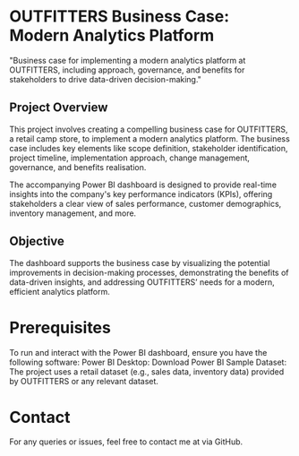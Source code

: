 # OUTFITTERS Business Case: Modern Analytics Platform
"Business case for implementing a modern analytics platform at OUTFITTERS, including approach, governance, and benefits for stakeholders to drive data-driven decision-making."

## Project Overview
This project involves creating a compelling business case for OUTFITTERS, a retail camp store, to implement a modern analytics platform. The business case includes key elements like scope definition, stakeholder identification, project timeline, implementation approach, change management, governance, and benefits realisation.

The accompanying Power BI dashboard is designed to provide real-time insights into the company's key performance indicators (KPIs), offering stakeholders a clear view of sales performance, customer demographics, inventory management, and more.

## Objective
The dashboard supports the business case by visualizing the potential improvements in decision-making processes, demonstrating the benefits of data-driven insights, and addressing OUTFITTERS’ needs for a modern, efficient analytics platform.

# Prerequisites
To run and interact with the Power BI dashboard, ensure you have the following software:
Power BI Desktop: Download Power BI
Sample Dataset: The project uses a retail dataset (e.g., sales data, inventory data) provided by OUTFITTERS or any relevant dataset.

# Contact
For any queries or issues, feel free to contact me at via GitHub.

